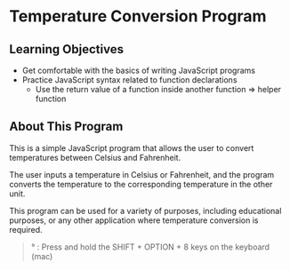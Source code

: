 # Temperature Conversion Program

## Learning Objectives

- Get comfortable with the basics of writing JavaScript programs
- Practice JavaScript syntax related to function declarations
  - Use the return value of a function inside another function ⇒ helper function

## About This Program

This is a simple JavaScript program that allows the user to convert temperatures between Celsius and Fahrenheit.

The user inputs a temperature in Celsius or Fahrenheit, and the program converts the temperature to the corresponding temperature in the other unit.

This program can be used for a variety of purposes, including educational purposes, or any other application where temperature conversion is required.

> ° : Press and hold the SHIFT + OPTION + 8 keys on the keyboard (mac)

